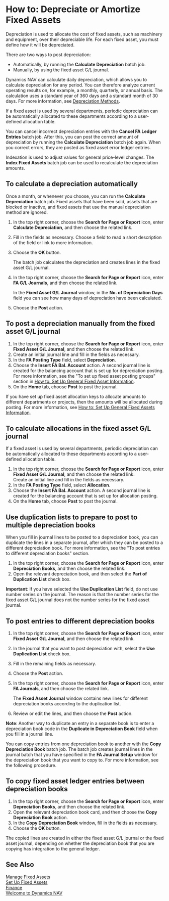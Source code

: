 <properties
                pageTitle="How to: Depreciate or Amortize Fixed Assets| Financials"
                description="Describes how to depreciate or amortize a fixed asset."
                services="project-madeira"
                documentationCenter=""
                authors="SorenGP"
/>
<tags
    ms.service="project-madeira"
    ms.topic="article"
    ms.devlang="na"
    ms.tgt_pltfrm="na"
    ms.workload="na"
    ms.date="09/29/2016"
    ms.author="SorenGP" />

# How to: Depreciate or Amortize Fixed Assets
Depreciation is used to allocate the cost of fixed assets, such as machinery and equipment, over their depreciable life. For each fixed asset, you must define how it will be depreciated.  

 There are two ways to post depreciation:
- Automatically, by running the **Calculate Depreciation** batch job.
- Manually, by using the fixed asset G/L journal.  

Dynamics NAV can calculate daily depreciation, which allows you to calculate depreciation for any period. You can therefore analyze current operating results on, for example, a monthly, quarterly, or annual basis. The calculation uses a standard year of 360 days and a standard month of 30 days. For more information, see [Depreciation Methods](fa-depreciation-methods.md).

If a fixed asset is used by several departments, periodic depreciation can be automatically allocated to these departments according to a user-defined allocation table.  

You can cancel incorrect depreciation entries with the **Cancel FA Ledger Entries** batch job. After this, you can post the correct amount of depreciation by running the **Calculate Depreciation** batch job again. When you correct errors, they are posted as fixed asset error ledger entries.  

Indexation is used to adjust values for general price-level changes. The **Index Fixed Assets** batch job can be used to recalculate the depreciation amounts.  

## To calculate a depreciation automatically
Once a month, or whenever you choose, you can run the **Calculate Depreciation** batch job. Fixed assets that have been sold, assets that are blocked or inactive, and fixed assets that use the manual depreciation method are ignored.    

1. In the top right corner, choose the **Search for Page or Report** icon, enter **Calculate Depreciation**, and then choose the related link.  
2. Fill in the fields as necessary. Choose a field to read a short description of the field or link to more information.
3. Choose the **OK** button.  

    The batch job calculates the depreciation and creates lines in the fixed asset G/L journal.  
4. In the top right corner, choose the **Search for Page or Report** icon, enter **FA G/L Journals**, and then choose the related link.

    In the **Fixed Asset G/L Journal** window, in the **No. of Depreciation Days** field you can see how many days of depreciation have been calculated.  
5. Choose the **Post** action.

## To post a depreciation manually from the fixed asset G/L journal
1. In the top right corner, choose the **Search for Page or Report** icon, enter **Fixed Asset G/L Journal**, and then choose the related link.  
2. Create an initial journal line and fill in the fields as necessary.
3. In the **FA Posting Type** field, select **Depreciation**.
4. Choose the **Insert FA Bal. Account** action. A second journal line is created for the balancing account that is set up for depreciation posting. For more information, see the "To set up fixed asset posting groups" section in [How to: Set Up General Fixed Asset Information](fa-how-setup-general.md).
5. On the **Home** tab, choose **Post** to post the journal.

If you have set up fixed asset allocation keys to allocate amounts to different departments or projects, then the amounts will be allocated during posting. For more information, see [How to: Set Up General Fixed Assets Information](fa-how-setup-general.md).

## To calculate allocations in the fixed asset G/L journal
If a fixed asset is used by several departments, periodic depreciation can be automatically allocated to these departments according to a user-defined allocation table.  

1. In the top right corner, choose the **Search for Page or Report** icon, enter **Fixed Asset G/L Journal**, and then choose the related link.   
Create an initial line and fill in the fields as necessary.
3. In the **FA Posting Type** field, select **Allocation**.
4. Choose the **Insert FA Bal. Account** action. A second journal line is created for the balancing account that is set up for allocation posting.
5. On the **Home** tab, choose **Post** to post the journal.

## Use duplication lists to prepare to post to multiple depreciation books  
When you fill in journal lines to be posted to a depreciation book, you can duplicate the lines in a separate journal, after which they can be posted to a different depreciation book. For more information, see the "To post entries to different depreciation books" section.

1. In the top right corner, choose the **Search for Page or Report** icon, enter **Depreciation Books**, and then choose the related link.  
2. Open the relevant depreciation book, and then select the **Part of Duplication List** check box.  

**Important**: If you have selected the **Use Duplication List** field, do not use number series on the journal. The reason is that the number series for the fixed asset G/L journal does not the number series for the fixed asset journal.

## To post entries to different depreciation books  
1. In the top right corner, choose the **Search for Page or Report** icon, enter **Fixed Asset G/L Journal**, and then choose the related link.
2. In the journal that you want to post depreciation with, select the **Use Duplication List** check box.
3. Fill in the remaining fields as necessary.
4. Choose the **Post** action.
5. In the top right corner, choose the **Search for Page or Report** icon, enter **FA Journals**, and then choose the related link.

    The **Fixed Asset Journal** window contains new lines for different depreciation books according to the duplication list.   

6. Review or edit the lines, and then choose the **Post** action.

**Note**: Another way to duplicate an entry in a separate book is to enter a depreciation book code in the **Duplicate in Depreciation Book** field when you fill in a journal line.

You can copy entries from one depreciation book to another with the **Copy Depreciation Book** batch job. The batch job creates journal lines in the journal batch that you have specified in the **FA Journal Setup** window for the depreciation book that you want to copy to. For more information, see the following procedure.

## To copy fixed asset ledger entries between depreciation books  
1. In the top right corner, choose the **Search for Page or Report** icon, enter **Depreciation Books**, and then choose the related link.
2. Open the relevant depreciation book card, and then choose the **Copy Depreciation Book** action.  
3. In the **Copy Depreciation Book** window, fill in the fields as necessary.  
4. Choose the **OK** button.  

The copied lines are created in either the fixed asset G/L journal or the fixed asset journal, depending on whether the depreciation book that you are copying has integration to the general ledger.

## See Also
[Manage Fixed Assets](fa-manage.md)  
[Set Up Fixed Assets](fa-setup.md)  
[Finance](finance.md)  
[Welcome to Dynamics NAV](madeira-get-started.md)
